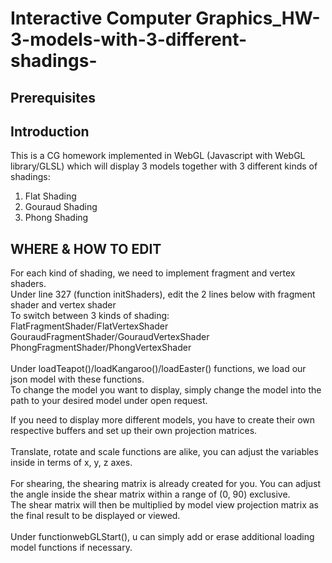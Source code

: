# Interactive Computer Graphics_HW-3-models-with-3-different-shadings-
## Prerequisites

## Introduction
This is a CG homework implemented in WebGL (Javascript with WebGL library/GLSL) which will display 3 models together with 3 different kinds of shadings:
1) Flat Shading
2) Gouraud Shading
3) Phong Shading 

## WHERE & HOW TO EDIT
For each kind of shading, we need to implement fragment and vertex shaders.\
Under line 327 (function initShaders), edit the 2 lines below with fragment shader and vertex shader\
To switch between 3 kinds of shading:\
FlatFragmentShader/FlatVertexShader\
GouraudFragmentShader/GouraudVertexShader\
PhongFragmentShader/PhongVertexShader\
\
Under loadTeapot()/loadKangaroo()/loadEaster() functions, we load our json model with these functions.\
To change the model you want to display, simply change the model into the path to your desired model under open request.

If you need to display more different models, you have to create their own respective buffers and set up their own projection matrices.\
\
Translate, rotate and scale functions are alike, you can adjust the variables inside in terms of x, y, z axes.\
\
For shearing, the shearing matrix is already created for you. You can adjust the angle inside the shear matrix within a range of (0, 90) exclusive.\
The shear matrix will then be multiplied by model view projection matrix as the final result to be displayed or viewed.\
\
Under functionwebGLStart(), u can simply add or erase additional loading model functions if necessary.

